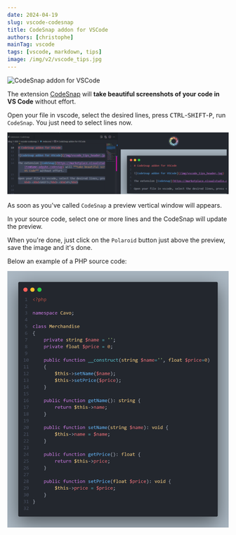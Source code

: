 ```yaml
---
date: 2024-04-19
slug: vscode-codesnap
title: CodeSnap addon for VSCode
authors: [christophe]
mainTag: vscode
tags: [vscode, markdown, tips]
image: /img/v2/vscode_tips.jpg
---
```

![CodeSnap addon for VSCode](/img/v2/vscode_tips.jpg)

The extension [CodeSnap](https://marketplace.visualstudio.com/items?itemName=adpyke.codesnap) will **take beautiful screenshots of your code in VS Code** without effort.

Open your file in vscode, select the desired lines, press <kbd>CTRL</kbd>-<kbd>SHIFT</kbd>-<kbd>P</kbd>, run `CodeSnap`. You just need to select lines now.

![CodeSnap partial example](./images/partial.png)

<!-- truncate -->

As soon as you've called `CodeSnap` a preview vertical window will appears.

In your source code, select one or more lines and the CodeSnap will update the preview.

When you're done, just click on the `Polaroid` button just above the preview, save the image and it's done.

Below an example of a PHP source code:

![Sample example for CodeSnap](./images/codesnap.png)
